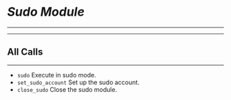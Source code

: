 # ***Sudo Module***
***

***
## All Calls
***

* `sudo` Execute in sudo mode.
* `set_sudo_account` Set up the sudo account.
* `close_sudo` Close the sudo module.
